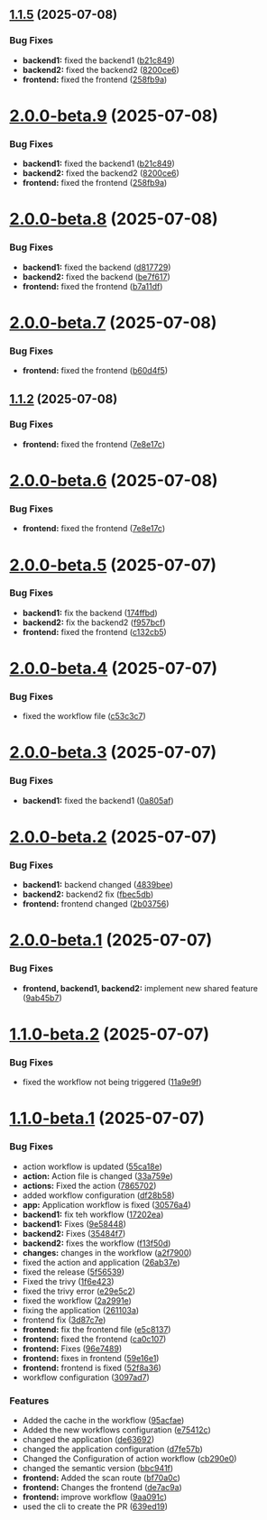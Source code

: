 ## [1.1.5](https://github.com/PoudelAmrit123/application/compare/v1.1.4...v1.1.5) (2025-07-08)


### Bug Fixes

* **backend1:** fixed the backend1 ([b21c849](https://github.com/PoudelAmrit123/application/commit/b21c8491f9823ddf41d305bd0f5d517498826b9f))
* **backend2:** fixed the backend2 ([8200ce6](https://github.com/PoudelAmrit123/application/commit/8200ce6aca9b519b6184d0e3927f1d8d48b4d3a6))
* **frontend:** fixed the frontend ([258fb9a](https://github.com/PoudelAmrit123/application/commit/258fb9a0c007fde1cf9ffdfd6616e18891135f95))

# [2.0.0-beta.9](https://github.com/PoudelAmrit123/application/compare/v2.0.0-beta.8...v2.0.0-beta.9) (2025-07-08)



### Bug Fixes


* **backend1:** fixed the backend1 ([b21c849](https://github.com/PoudelAmrit123/application/commit/b21c8491f9823ddf41d305bd0f5d517498826b9f))
* **backend2:** fixed the backend2 ([8200ce6](https://github.com/PoudelAmrit123/application/commit/8200ce6aca9b519b6184d0e3927f1d8d48b4d3a6))
* **frontend:** fixed the frontend ([258fb9a](https://github.com/PoudelAmrit123/application/commit/258fb9a0c007fde1cf9ffdfd6616e18891135f95))


# [2.0.0-beta.8](https://github.com/PoudelAmrit123/application/compare/v2.0.0-beta.7...v2.0.0-beta.8) (2025-07-08)



### Bug Fixes

* **backend1:** fixed the backend ([d817729](https://github.com/PoudelAmrit123/application/commit/d817729272d652a807276d0087067ce3566acf24))
* **backend2:** fixed the backend ([be7f617](https://github.com/PoudelAmrit123/application/commit/be7f61723e1b61b9f32bbf7777a4966254999f99))
* **frontend:** fixed the frontend ([b7a11df](https://github.com/PoudelAmrit123/application/commit/b7a11df1fcd314cea7a19b8192d5b559e1670e83))

# [2.0.0-beta.7](https://github.com/PoudelAmrit123/application/compare/v2.0.0-beta.6...v2.0.0-beta.7) (2025-07-08)


### Bug Fixes

* **frontend:** fixed the frontend ([b60d4f5](https://github.com/PoudelAmrit123/application/commit/b60d4f5a39d8ace49d139eedf12b4849d9678c4e))

## [1.1.2](https://github.com/PoudelAmrit123/application/compare/v1.1.1...v1.1.2) (2025-07-08)


### Bug Fixes

* **frontend:** fixed the frontend ([7e8e17c](https://github.com/PoudelAmrit123/application/commit/7e8e17ce2de42ee66afe7434664b6936c0150754))

# [2.0.0-beta.6](https://github.com/PoudelAmrit123/application/compare/v2.0.0-beta.5...v2.0.0-beta.6) (2025-07-08)



### Bug Fixes


* **frontend:** fixed the frontend ([7e8e17c](https://github.com/PoudelAmrit123/application/commit/7e8e17ce2de42ee66afe7434664b6936c0150754))


# [2.0.0-beta.5](https://github.com/PoudelAmrit123/application/compare/v2.0.0-beta.4...v2.0.0-beta.5) (2025-07-07)


### Bug Fixes

* **backend1:** fix the backend ([174ffbd](https://github.com/PoudelAmrit123/application/commit/174ffbd1dca7eb1c5826eb164102c185989c538d))
* **backend2:** fix the backend2 ([f957bcf](https://github.com/PoudelAmrit123/application/commit/f957bcffcfcf9501f7f7bede2344eeda477d48ee))
* **frontend:** fixed the frontend ([c132cb5](https://github.com/PoudelAmrit123/application/commit/c132cb57789c43fc53ea01b5c1ac89055821d8a2))

# [2.0.0-beta.4](https://github.com/PoudelAmrit123/application/compare/v2.0.0-beta.3...v2.0.0-beta.4) (2025-07-07)



### Bug Fixes


* fixed the workflow file ([c53c3c7](https://github.com/PoudelAmrit123/application/commit/c53c3c74c6c63489ea55f3a9c21df383c485d63f))


# [2.0.0-beta.3](https://github.com/PoudelAmrit123/application/compare/v2.0.0-beta.2...v2.0.0-beta.3) (2025-07-07)


### Bug Fixes

* **backend1:** fixed the backend1 ([0a805af](https://github.com/PoudelAmrit123/application/commit/0a805af668b97b9a18e144e05d8acf6972523441))

# [2.0.0-beta.2](https://github.com/PoudelAmrit123/application/compare/v2.0.0-beta.1...v2.0.0-beta.2) (2025-07-07)


### Bug Fixes

* **backend1:** backend changed ([4839bee](https://github.com/PoudelAmrit123/application/commit/4839beee35d915ea7616a36dbcc22336581fd12d))
* **backend2:** backend2 fix ([fbec5db](https://github.com/PoudelAmrit123/application/commit/fbec5db5cdb6209fb0b68e0b85b00bea99c28474))
* **frontend:** frontend changed ([2b03756](https://github.com/PoudelAmrit123/application/commit/2b037560c38ca15cf0fb38da9057438773f58f3b))

# [2.0.0-beta.1](https://github.com/PoudelAmrit123/application/compare/v1.1.0-beta.2...v2.0.0-beta.1) (2025-07-07)


### Bug Fixes

* **frontend, backend1, backend2:** implement new shared feature ([9ab45b7](https://github.com/PoudelAmrit123/application/commit/9ab45b7cf2ac389848ed18e786a3273fb31aa894))

# [1.1.0-beta.2](https://github.com/PoudelAmrit123/application/compare/v1.1.0-beta.1...v1.1.0-beta.2) (2025-07-07)


### Bug Fixes

* fixed the workflow not being triggered ([11a9e9f](https://github.com/PoudelAmrit123/application/commit/11a9e9f3ac86fdb39a30b9cd14c075b21500b753))

# [1.1.0-beta.1](https://github.com/PoudelAmrit123/application/compare/v1.0.0...v1.1.0-beta.1) (2025-07-07)


### Bug Fixes

* action workflow is updated ([55ca18e](https://github.com/PoudelAmrit123/application/commit/55ca18e04346d1356570ae1377b2a92c9a916d59))
* **action:** Action file is changed ([33a759e](https://github.com/PoudelAmrit123/application/commit/33a759e922129d9f4c4e33f1598a3e07bf01243e))
* **actions:** Fixed the action ([7865702](https://github.com/PoudelAmrit123/application/commit/786570257905d17e224050499f592c40a4c1e677))
* added workflow configuration ([df28b58](https://github.com/PoudelAmrit123/application/commit/df28b58bd499bf27fa155259c991faeb1e57466e))
* **app:** Application workflow is fixed ([30576a4](https://github.com/PoudelAmrit123/application/commit/30576a4c6551bfb97457e8c9a3b223c995649918))
* **backend1:** fix teh workflow ([17202ea](https://github.com/PoudelAmrit123/application/commit/17202ea110f7cf21a9c0ccd2b8dff001df2274b6))
* **backend1:** Fixes ([9e58448](https://github.com/PoudelAmrit123/application/commit/9e58448168a668c78f35247072e4c0149adf6c42))
* **backend2:** Fixes ([35484f7](https://github.com/PoudelAmrit123/application/commit/35484f703a182f05bd3f32d93703292a0d136517))
* **backend2:** fixes the workflow ([f13f50d](https://github.com/PoudelAmrit123/application/commit/f13f50d0ebc37612dc7a2d8165faef318b156077))
* **changes:** changes in the workflow ([a2f7900](https://github.com/PoudelAmrit123/application/commit/a2f7900dc6fd0de38b8a79fa11886b512e66f247))
* fixed the action and application ([26ab37e](https://github.com/PoudelAmrit123/application/commit/26ab37e3f4421ef336628fd7cca01fc3dea15f0c))
* fixed the release ([5f56539](https://github.com/PoudelAmrit123/application/commit/5f56539d5c1afdc3d23df3778d793eda627ea1a3))
* Fixed the trivy ([1f6e423](https://github.com/PoudelAmrit123/application/commit/1f6e423f21175e4289b4f1c484258d6ada7ab5b5))
* fixed the trivy error ([e29e5c2](https://github.com/PoudelAmrit123/application/commit/e29e5c2d35eefbc14287232534e0d8270b0db4ea))
* fixed the workflow ([2a2991e](https://github.com/PoudelAmrit123/application/commit/2a2991e59ae0107fe9f27212c5a277451d930864))
* fixing the application ([261103a](https://github.com/PoudelAmrit123/application/commit/261103ab032127ebd9e5e5c8dea2a52c8dd41fdc))
* frontend fix ([3d87c7e](https://github.com/PoudelAmrit123/application/commit/3d87c7e801255003ba2574555341cd4943ce6940))
* **frontend:** fix the frontend file ([e5c8137](https://github.com/PoudelAmrit123/application/commit/e5c81372369adba6d947ed921f68f70e36618f65))
* **frontend:** fixed the frontend ([ca0c107](https://github.com/PoudelAmrit123/application/commit/ca0c107d3d515e8ecf893a12219787d55f3670fe))
* **frontend:** Fixes ([96e7489](https://github.com/PoudelAmrit123/application/commit/96e748966a6c155a2357a73daf255829982480e6))
* **frontend:** fixes in frontend ([59e16e1](https://github.com/PoudelAmrit123/application/commit/59e16e144375b0b409e905704e6fb8ed22129268))
* **frontend:** frontend is fixed ([52f8a36](https://github.com/PoudelAmrit123/application/commit/52f8a362a0adda73dd68aa00abde0f6fc7974cc1))
* workflow configuration ([3097ad7](https://github.com/PoudelAmrit123/application/commit/3097ad75854c912a6a732fab0957ddbfbc36af40))


### Features

* Added the cache in the workflow ([95acfae](https://github.com/PoudelAmrit123/application/commit/95acfae0d50c73396dd9787935406301ab038f46))
* Added the new  workflows configuration ([e75412c](https://github.com/PoudelAmrit123/application/commit/e75412ca8114039e3bde7ebd87e6836868400f05))
* changed the application ([de63692](https://github.com/PoudelAmrit123/application/commit/de63692ae69e917969b666e5c81d7fdfdc678bc9))
* changed the application configuration ([d7fe57b](https://github.com/PoudelAmrit123/application/commit/d7fe57b9c5c8c69d089e80a556ac03ca9c68e7cd))
* Changed the Configuration of action workflow ([cb290e0](https://github.com/PoudelAmrit123/application/commit/cb290e08aefad9f511138006c61080f2f94e7995))
* changed the semantic version ([bbc941f](https://github.com/PoudelAmrit123/application/commit/bbc941f30ea53d596d810b126825c4e33b810887))
* **frontend:** Added the scan route ([bf70a0c](https://github.com/PoudelAmrit123/application/commit/bf70a0cba41cefb562c2a4b9b490cccbcb96c28d))
* **frontend:** Changes the frontend ([de7ac9a](https://github.com/PoudelAmrit123/application/commit/de7ac9a588d48bda8b32bb4bd52458b0c5e15505))
* **frontend:** improve workflow ([9aa091c](https://github.com/PoudelAmrit123/application/commit/9aa091c15f44844072f57b48537f0544ea706bec))
* used the cli to create the PR ([639ed19](https://github.com/PoudelAmrit123/application/commit/639ed19e9bfebac2adfa300bced9d807ce647126))
